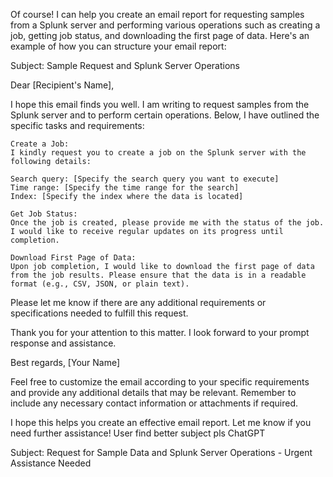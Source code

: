 Of course! I can help you create an email report for requesting samples from a Splunk server and performing various operations such as creating a job, getting job status, and downloading the first page of data. Here's an example of how you can structure your email report:

Subject: Sample Request and Splunk Server Operations

Dear [Recipient's Name],

I hope this email finds you well. I am writing to request samples from the Splunk server and to perform certain operations. Below, I have outlined the specific tasks and requirements:

    Create a Job:
    I kindly request you to create a job on the Splunk server with the following details:

    Search query: [Specify the search query you want to execute]
    Time range: [Specify the time range for the search]
    Index: [Specify the index where the data is located]

    Get Job Status:
    Once the job is created, please provide me with the status of the job. I would like to receive regular updates on its progress until completion.

    Download First Page of Data:
    Upon job completion, I would like to download the first page of data from the job results. Please ensure that the data is in a readable format (e.g., CSV, JSON, or plain text).

Please let me know if there are any additional requirements or specifications needed to fulfill this request.

Thank you for your attention to this matter. I look forward to your prompt response and assistance.

Best regards,
[Your Name]

Feel free to customize the email according to your specific requirements and provide any additional details that may be relevant. Remember to include any necessary contact information or attachments if required.

I hope this helps you create an effective email report. Let me know if you need further assistance!
User
find better subject pls
ChatGPT

Subject: Request for Sample Data and Splunk Server Operations - Urgent Assistance Needed
